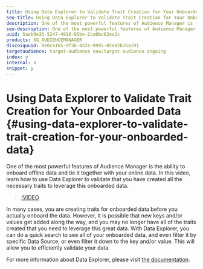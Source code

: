 ```yaml
---
title: Using Data Explorer to Validate Trait Creation for Your Onboarded Data 
seo-title: Using Data Explorer to Validate Trait Creation for Your Onboarded Data 
description: One of the most powerful features of Audience Manager is the ability to onboard offline data and tie it together with your online data. In this video, learn how to use Data Explorer to validate that you have created all the necessary traits to leverage this onboarded data.
seo-description: One of the most powerful features of Audience Manager is the ability to onboard offline data and tie it together with your online data. In this video, learn how to use Data Explorer to validate that you have created all the necessary traits to leverage this onboarded data.
uuid: 5aeb9e35-5247-4910-85be-2ca0bc62ea2c
products: SG_AUDIENCEMANAGER
discoiquuid: 0e0ca165-9f36-422e-9995-02e92b76a191
targetaudience: target-audience new;target-audience ongoing
index: y
internal: n
snippet: y
---
```


# Using Data Explorer to Validate Trait Creation for Your Onboarded Data {#using-data-explorer-to-validate-trait-creation-for-your-onboarded-data}

One of the most powerful features of Audience Manager is the ability to onboard offline data and tie it together with your online data. In this video, learn how to use Data Explorer to validate that you have created all the necessary traits to leverage this onboarded data.

>[!VIDEO](https://video.tv.adobe.com/v/25149/?quality=12)

In many cases, you are creating traits for onboarded data before you actually onboard the data. However, it is possible that new keys and/or values get added along the way, and you may no longer have all of the traits created that you need to leverage this great data. With Data Explorer, you can do a quick search to see all of your onboarded data, and even filter it by specific Data Source, or even filter it down to the key and/or value. This will allow you to efficiently validate your data.

For more information about Data Explorer, please visit [the documentation](https://experiencecloud.adobe.com/resources/help/en_US/aam/data-explorer.html).